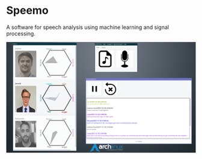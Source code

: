 # Speemo
A software for speech analysis using machine learning and signal processing.

![alt text](static/snapshot.png)
